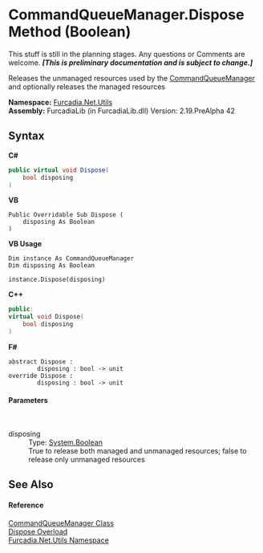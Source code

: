 # CommandQueueManager.Dispose Method (Boolean)
This stuff is still in the planning stages. Any questions or Comments are welcome. _**\[This is preliminary documentation and is subject to change.\]**_

Releases the unmanaged resources used by the <a href="T_Furcadia_Net_Utils_CommandQueueManager">CommandQueueManager</a> and optionally releases the managed resources

**Namespace:**&nbsp;<a href="N_Furcadia_Net_Utils">Furcadia.Net.Utils</a><br />**Assembly:**&nbsp;FurcadiaLib (in FurcadiaLib.dll) Version: 2.19.PreAlpha 42

## Syntax

**C#**<br />
``` C#
public virtual void Dispose(
	bool disposing
)
```

**VB**<br />
``` VB
Public Overridable Sub Dispose ( 
	disposing As Boolean
)
```

**VB Usage**<br />
``` VB Usage
Dim instance As CommandQueueManager
Dim disposing As Boolean

instance.Dispose(disposing)
```

**C++**<br />
``` C++
public:
virtual void Dispose(
	bool disposing
)
```

**F#**<br />
``` F#
abstract Dispose : 
        disposing : bool -> unit 
override Dispose : 
        disposing : bool -> unit 
```


#### Parameters
&nbsp;<dl><dt>disposing</dt><dd>Type: <a href="http://msdn2.microsoft.com/en-us/library/a28wyd50" target="_blank">System.Boolean</a><br />True to release both managed and unmanaged resources; false to release only unmanaged resources</dd></dl>

## See Also


#### Reference
<a href="T_Furcadia_Net_Utils_CommandQueueManager">CommandQueueManager Class</a><br /><a href="Overload_Furcadia_Net_Utils_CommandQueueManager_Dispose">Dispose Overload</a><br /><a href="N_Furcadia_Net_Utils">Furcadia.Net.Utils Namespace</a><br />